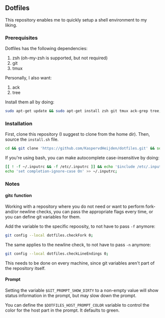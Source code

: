 ## Dotfiles

This repository enables me to quickly setup a shell environment to my liking.

### Prerequisites
Dotfiles has the following dependencies:

1. zsh (oh-my-zsh is supported, but not required)
2. git
3. tmux

Personally, I also want:
1. ack
2. tree

Install them all by doing:
```sh
sudo apt-get update && sudo apt-get install zsh git tmux ack-grep tree;
```

### Installation

First, clone this repository (I suggest to clone from the home dir).
Then, source the `install.sh` file.
```sh
cd && git clone 'https://github.com/KaspervdHeijden/dotfiles.git' && source dotfiles/install.sh;
```

If you're using bash, you can make autocomplete case-insensitive by doing:
```sh
[[ ! -f ~/.inputrc && -f /etc/.inputrc ]] && echo '$include /etc/.inputrc' > ~/.inputrc;
echo 'set completion-ignore-case On' >> ~/.inputrc;
```

### Notes

#### gitc function
Working with a repository where you do not need or want to perform
fork- and/or newline checks, you can pass the appropriate flags every time,
or you can define git variables for them.

Add the variable to the specific repoosity, to not have to pass `-f` anymore:
```sh
git config --local dotfiles.checkFork 0;
```

The same applies to the newline check, to not have to pass `-n` anymore:
```sh
git config --local dotfiles.checkLineEndings 0;
```

This needs to be done on every machine, since git variables aren't
part of the repository itself.

#### Prompt
Setting the variable `$GIT_PROMPT_SHOW_DIRTY` to a non-empty value will
show status information in the prompt, but may slow down the prompt.

You can define the `$DOTFILES_HOST_PROMPT_COLOR` variable to control
the color for the host part in the prompt. It defaults to green.
